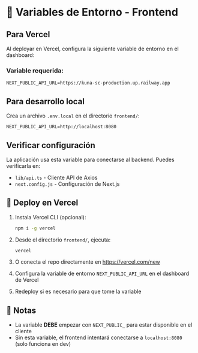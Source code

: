 # 🔧 Variables de Entorno - Frontend

## Para Vercel

Al deployar en Vercel, configura la siguiente variable de entorno en el dashboard:

### Variable requerida:
```
NEXT_PUBLIC_API_URL=https://kuna-sc-production.up.railway.app
```

## Para desarrollo local

Crea un archivo `.env.local` en el directorio `frontend/`:

```env
NEXT_PUBLIC_API_URL=http://localhost:8080
```

## Verificar configuración

La aplicación usa esta variable para conectarse al backend. Puedes verificarla en:
- `lib/api.ts` - Cliente API de Axios
- `next.config.js` - Configuración de Next.js

## 🚀 Deploy en Vercel

1. Instala Vercel CLI (opcional):
   ```bash
   npm i -g vercel
   ```

2. Desde el directorio `frontend/`, ejecuta:
   ```bash
   vercel
   ```

3. O conecta el repo directamente en https://vercel.com/new

4. Configura la variable de entorno `NEXT_PUBLIC_API_URL` en el dashboard de Vercel

5. Redeploy si es necesario para que tome la variable

## 📝 Notas

- La variable **DEBE** empezar con `NEXT_PUBLIC_` para estar disponible en el cliente
- Sin esta variable, el frontend intentará conectarse a `localhost:8080` (solo funciona en dev)

